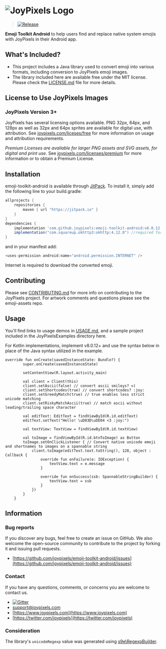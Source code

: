 # ![JoyPixels Logo](https://www.joypixels.com/images/logos/logo-cyan.svg)

> [![Release](https://jitpack.io/v/joypixels/emoji-toolkit-android.svg)](https://github.com/joypixels/emoji-toolkit-android)

**Emoji Toolkit Android** to help users find and replace native system emojis with JoyPixels in their Android app.


## What's Included?

 - This project includes a Java library used to convert emoji into various formats, including conversion to JoyPixels emoji images.
 - The library included here are available free under the MIT license.  Please check the [LICENSE.md](LICENSE.md) file for more details.
 
 
## License to Use JoyPixels Images
 
### JoyPixels Version 3+
 
 JoyPixels has several licensing options available. PNG 32px, 64px, and 128px as well as 32px and 64px sprites are available for digital use, with attribution. See [joypixels.com/liceses/free](https://www.joypixels.com/licenses/free) for more information on usage and attribution requirements.
 
 *Premium Licenses are available for larger PNG assets and SVG assets, for digital and print use.* See [joypixels.com/licenses/premium](https://www.joypixels.com/licenses/premium) for more information or to obtain a Premium License.
 

## Installation

emoji-toolkit-android is available through [JitPack](https://jitpack.io). To install
it, simply add the following line to your build.gradle:

```gradle
allprojects {
    repositories {
        maven { url "https://jitpack.io" }
    }
}
dependencies {
    implementation 'com.github.joypixels:emoji-toolkit-android:v8.0.12'
    implementation("com.squareup.okhttp3:okhttp:4.12.0") //required for remote files
}
```
and in your manifest add:

```gradle
<uses-permission android:name="android.permission.INTERNET" />
```

Internet is required to download the converted emoji.

## Contributing
Please see [CONTRIBUTING.md](CONTRIBUTING.md) for more info on contributing to the JoyPixels project. For artwork comments and questions please see the emoji-assets repo.

## Usage
You'll find links to usage demos in [USAGE.md](USAGE.md), and a sample project included in the JoyPixelsExamples directory here.

For Kotlin implementations, implement v8.0.12+ and use the syntax below in place of the Java syntax utilized in the example.

```
override fun onCreate(savedInstanceState: Bundle?) {
        super.onCreate(savedInstanceState)

        setContentView(R.layout.activity_main)

        val client = Client(this)
        client.setAscii(false) // convert ascii smileys? =)
        client.setShortcodes(true) // convert shortcodes? :joy:
        client.setGreedyMatch(true) // true enables less strict unicode matching
        client.setRiskyMatchAscii(true) // match ascii without leading/trailing space character

        val editText: EditText = findViewById(R.id.editText)
        editText.setText("Hello! \uD83D\uDE04 <3 :joy:")

        val textView: TextView = findViewById(R.id.textView)

        val toImage = findViewById(R.id.btnToImage) as Button
        toImage.setOnClickListener { // Convert native unicode emoji and shortnames to images on a spannable string
            client.toImage(editText.text.toString(), 128, object : Callback {
                override fun onFailure(e: IOException) {
                    textView.text = e.message
                }

                override fun onSuccess(ssb: SpannableStringBuilder) {
                    textView.text = ssb
                }
            })
        }
    }
```


## Information

### Bug reports

If you discover any bugs, feel free to create an issue on GitHub. We also welcome the open-source community to contribute to the project by forking it and issuing pull requests.

 *  [https://github.com/joypixels/emoji-toolkit-android/issues](https://github.com/joypixels/emoji-toolkit-android/issues)


### Contact

If you have any questions, comments, or concerns you are welcome to contact us.

*  [![Gitter](https://badges.gitter.im/Join%20Chat.svg)](https://gitter.im/emojione/emojione?utm_source=badge&utm_medium=badge&utm_campaign=pr-badge)
* [support@joypixels.com](mailto:support@joypixels.com)
* [https://www.joypixels.com](https://www.joypixels.com)
* [https://twitter.com/joypixels](https://twitter.com/joypixels)

### Consideration
The library's `unicodeRegexp` value was generated using [s9e\RegexpBuilder](https://github.com/s9e/RegexpBuilder).
